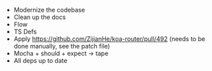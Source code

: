 * Modernize the codebase
* Clean up the docs
* Flow
* TS Defs
* Apply https://github.com/ZijianHe/koa-router/pull/492 (needs to be done manually, see the patch file)
* Mocha + should + expect -> tape
* All deps up to date
